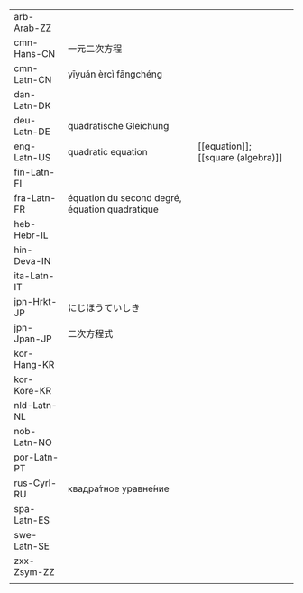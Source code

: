 | | | |
|-|-|-|
| arb-Arab-ZZ |  |  |
| cmn-Hans-CN | 一元二次方程 |  |
| cmn-Latn-CN | yīyuán èrcì fāngchéng |  |
| dan-Latn-DK |  |  |
| deu-Latn-DE | quadratische Gleichung |  |
| eng-Latn-US | quadratic equation | [[equation]]; [[square (algebra)]] |
| fin-Latn-FI |  |  |
| fra-Latn-FR | équation du second degré, équation quadratique |  |
| heb-Hebr-IL |  |  |
| hin-Deva-IN |  |  |
| ita-Latn-IT |  |  |
| jpn-Hrkt-JP | にじほうていしき |  |
| jpn-Jpan-JP | 二次方程式 |  |
| kor-Hang-KR |  |  |
| kor-Kore-KR |  |  |
| nld-Latn-NL |  |  |
| nob-Latn-NO |  |  |
| por-Latn-PT |  |  |
| rus-Cyrl-RU | квадра́тное уравне́ние |  |
| spa-Latn-ES |  |  |
| swe-Latn-SE |  |  |
| zxx-Zsym-ZZ |  |  |
|  |  |  |
